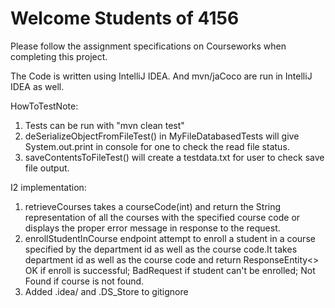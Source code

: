 # Welcome Students of 4156

Please follow the assignment specifications on Courseworks when completing this project.

The Code is written using IntelliJ IDEA. And mvn/jaCoco are run in IntelliJ IDEA as well.

HowToTestNote:
1. Tests can be run with "mvn clean test"
2. deSerializeObjectFromFileTest() in MyFileDatabasedTests will give System.out.print in console for one to check the read file status.
3. saveContentsToFileTest() will create a testdata.txt for user to check save file output.

I2 implementation:

1. retrieveCourses takes a courseCode(int) and return the String representation of all the courses with the specified course code or displays the proper error message in response to the request.
2. enrollStudentInCourse endpoint attempt to enroll a student in a course specified by the department id as well as the course code.It takes department id as well as the course code and return ResponseEntity<> OK if enroll is successful; BadRequest if student can't be enrolled; Not Found if course is not found.
3. Added .idea/ and .DS_Store to gitignore 